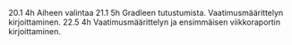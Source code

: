20.1 4h Aiheen valintaa
21.1 5h Gradleen tutustumista. Vaatimusmäärittelyn kirjoittaminen.
22.5 4h Vaatimusmäärittelyn ja ensimmäisen viikkoraportin kirjoittaminen.